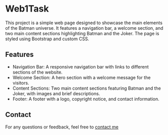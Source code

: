 # Web1Task
This project is a simple web page designed to showcase the main elements of the Batman universe. It features a navigation bar, a welcome section, and two main content sections highlighting Batman and the Joker. The page is styled using Bootstrap and custom CSS.

## Features

- Navigation Bar: A responsive navigation bar with links to different sections of the website.
- Welcome Section: A hero section with a welcome message for the visitors.
- Content Sections: Two main content sections featuring Batman and the Joker, with images and brief descriptions.
- Footer: A footer with a logo, copyright notice, and contact information.

## Contact 

For any questions or feedback, feel free to [contact me](saedghazal@gmail.com)